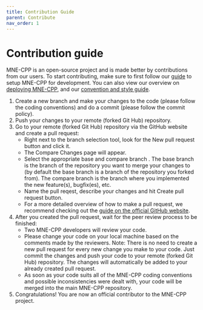 ```yaml
---
title: Contribution Guide
parent: Contribute
nav_order: 1
---
```

# Contribution guide

MNE-CPP is an open-source project and is made better by contributions from our users. To start contributing, make sure to first follow our [guide](../setup/buildguide.md) to setup MNE-CPP for development. You can also view our overview on [deploying MNE-CPP](build_run_depl_pack.md), and our [convention and style guide](conv_style.md).

1. Create a new branch and make your changes to the code (please follow the coding conventions) and do a commit (please follow the commit policy).
2. Push your changes to your remote (forked Git Hub) repository.
3. Go to your remote (forked Git Hub) repository via the GitHub website and create a pull request:
   * Right next to the branch selection tool, look for the New pull request button and click it.
   * The Compare Changes page will appear.
   * Select the appropriate base and compare branch . The base branch is the branch of the repository you want to merge your changes to (by default the base branch is a branch of the repository you forked from). The compare branch is the branch where you implemented the new feature(s), bugfix(es), etc.
   * Name the pull reqest, describe your changes and hit Create pull request button.
   * For a more detailed overview of how to make a pull request, we recommend checking out the [guide on the official GitHub website](https://git-scm.com/book/en/v2/GitHub-Contributing-to-a-Project).
4. After you created the pull request, wait for the peer review process to be finished:
   * Two MNE-CPP developers will review your code.
   * Please change your code on your local machine based on the comments made by the reviewers. Note: There is no need to create a new pull request for every new change you make to your code. Just commit the changes and push your code to your remote (forked Git Hub) repository. The changes will automatically be added to your already created pull request.
   * As soon as your code suits all of the MNE-CPP coding conventions and possible inconsistencies were dealt with, your code will be merged into the main MNE-CPP repository.
5. Congratulations! You are now an official contributor to the MNE-CPP project.